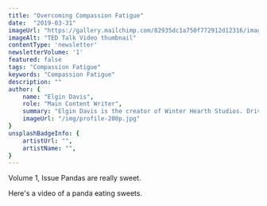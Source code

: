 ```yaml
---
title: "Overcoming Compassion Fatigue"
date:  "2019-03-31"
imageUrl: "https://gallery.mailchimp.com/82935dc1a750f772912d12316/images/29b777ca-e504-4e39-a43c-919e0fbcbd87.jpg"
imageAlt: "TED Talk Video thumbnail"
contentType: 'newsletter'
newsletterVolume: '1'
featured: false
tags: "Compassion Fatigue"
keywords: "Compassion Fatigue"
description: ""
author: {
    name: "Elgin Davis",
    role: "Main Content Writer",
    summary: "Elgin Davis is the creator of Winter Hearth Studios. Driven by a passionate spirit and boundless curiosity, Davis' work seeks to explore the depths of humanity and what it might look like to live a hyper-meaningful existence here on earth.",
    imageUrl: "/img/profile-200p.jpg" 
}
unsplashBadgeInfo: {
    artistUrl: "",
    artistName: "",
}
---
```

Volume 1, Issue
Pandas are really sweet.

Here's a video of a panda eating sweets.

